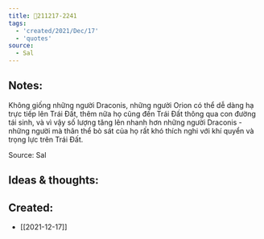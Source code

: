 ```yaml
---
title: 💬211217-2241
tags:
  - 'created/2021/Dec/17'
  - 'quotes'
source:
  - Sal
---
```


## Notes:
Không giống những người Draconis, những người Orion có thể dễ dàng hạ trực tiếp lên Trái Đất, thêm nữa họ cũng đến Trái Đất thông qua con đường tái sinh, và vì vậy số lượng tăng lên nhanh hơn những người Draconis - những người mà thân thể bò sát của họ rất khó thích nghi với khí quyển và trọng lực trên Trái Đất.

Source: Sal

## Ideas & thoughts:
## Created:
- [[2021-12-17]]
